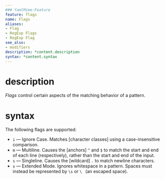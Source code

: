 ```yaml
---
### YamlMime:Feature
feature: flags
name: Flags
aliases:
- Flag
- RegExp Flags
- RegExp Flag
see_also:
- modifiers
description: *content.description
syntax: *content.syntax
---
```

# description
<dfn>Flags</dfn> control certain aspects of the matching behavior of a pattern.

# syntax
The following flags are supported:
- `i` &mdash; Ignore Case. Matches [character classes] using a case-insensitive comparison.
- `m` &mdash; Multiline. Causes the [anchors] `^` and `$` to match the start and end of each line (respectively), rather than the start and end of the input.
- `s` &mdash; Singleline. Causes the [wildcard] `.` to match newline characters.
- `x` &mdash; Extended Mode. Ignores whitespace in a pattern. Spaces must instead be represented by `\s` or `\ ` (an escaped space).